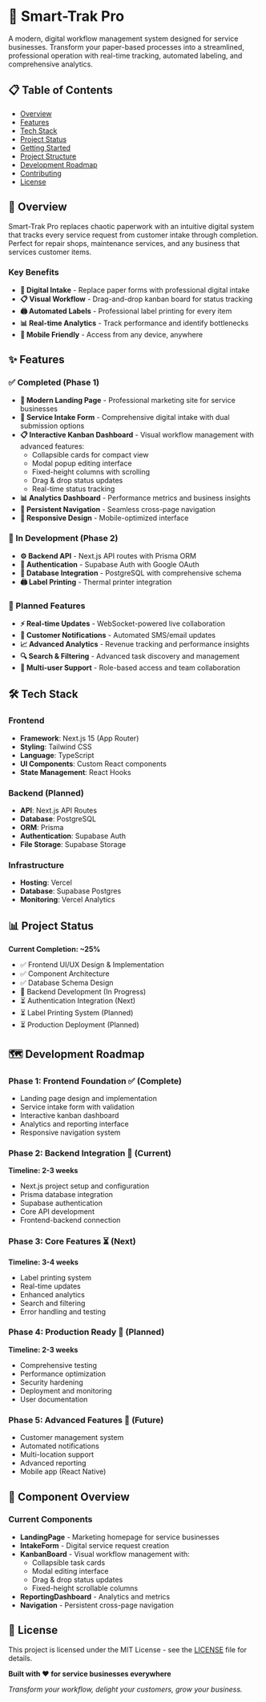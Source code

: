 # 🔧 Smart-Trak Pro

A modern, digital workflow management system designed for service businesses. Transform your paper-based processes into a streamlined, professional operation with real-time tracking, automated labeling, and comprehensive analytics.

## 📋 Table of Contents

- [Overview](#overview)
- [Features](#features)
- [Tech Stack](#tech-stack)
- [Project Status](#project-status)
- [Getting Started](#getting-started)
- [Project Structure](#project-structure)
- [Development Roadmap](#development-roadmap)
- [Contributing](#contributing)
- [License](#license)

## 🎯 Overview

Smart-Trak Pro replaces chaotic paperwork with an intuitive digital system that tracks every service request from customer intake through completion. Perfect for repair shops, maintenance services, and any business that services customer items.

### Key Benefits
- **📝 Digital Intake** - Replace paper forms with professional digital intake
- **📋 Visual Workflow** - Drag-and-drop kanban board for status tracking
- **🖨️ Automated Labels** - Professional label printing for every item
- **📊 Real-time Analytics** - Track performance and identify bottlenecks
- **📱 Mobile Friendly** - Access from any device, anywhere

## ✨ Features

### ✅ Completed (Phase 1)
- **🎨 Modern Landing Page** - Professional marketing site for service businesses
- **📝 Service Intake Form** - Comprehensive digital intake with dual submission options
- **📋 Interactive Kanban Dashboard** - Visual workflow management with advanced features:
  - Collapsible cards for compact view
  - Modal popup editing interface
  - Fixed-height columns with scrolling
  - Drag & drop status updates
  - Real-time status tracking
- **📊 Analytics Dashboard** - Performance metrics and business insights
- **🧭 Persistent Navigation** - Seamless cross-page navigation
- **📱 Responsive Design** - Mobile-optimized interface

### 🔄 In Development (Phase 2)
- **⚙️ Backend API** - Next.js API routes with Prisma ORM
- **🔐 Authentication** - Supabase Auth with Google OAuth
- **💾 Database Integration** - PostgreSQL with comprehensive schema
- **🖨️ Label Printing** - Thermal printer integration

### 📅 Planned Features
- **⚡ Real-time Updates** - WebSocket-powered live collaboration
- **📧 Customer Notifications** - Automated SMS/email updates
- **📈 Advanced Analytics** - Revenue tracking and performance insights
- **🔍 Search & Filtering** - Advanced task discovery and management
- **👥 Multi-user Support** - Role-based access and team collaboration

## 🛠 Tech Stack

### Frontend
- **Framework**: Next.js 15 (App Router)
- **Styling**: Tailwind CSS
- **Language**: TypeScript
- **UI Components**: Custom React components
- **State Management**: React Hooks

### Backend (Planned)
- **API**: Next.js API Routes
- **Database**: PostgreSQL
- **ORM**: Prisma
- **Authentication**: Supabase Auth
- **File Storage**: Supabase Storage

### Infrastructure
- **Hosting**: Vercel
- **Database**: Supabase Postgres
- **Monitoring**: Vercel Analytics

## 📊 Project Status

**Current Completion: ~25%**

- ✅ Frontend UI/UX Design & Implementation
- ✅ Component Architecture
- ✅ Database Schema Design
- 🔄 Backend Development (In Progress)
- ⏳ Authentication Integration (Next)
- ⏳ Label Printing System (Planned)
- ⏳ Production Deployment (Planned)


## 🗺 Development Roadmap

### Phase 1: Frontend Foundation ✅ (Complete)
- Landing page design and implementation
- Service intake form with validation
- Interactive kanban dashboard
- Analytics and reporting interface
- Responsive navigation system

### Phase 2: Backend Integration 🔄 (Current)
**Timeline: 2-3 weeks**
- Next.js project setup and configuration
- Prisma database integration
- Supabase authentication
- Core API development
- Frontend-backend connection

### Phase 3: Core Features ⏳ (Next)
**Timeline: 3-4 weeks**
- Label printing system
- Real-time updates
- Enhanced analytics
- Search and filtering
- Error handling and testing

### Phase 4: Production Ready 📅 (Planned)
**Timeline: 2-3 weeks**
- Comprehensive testing
- Performance optimization
- Security hardening
- Deployment and monitoring
- User documentation

### Phase 5: Advanced Features 🔮 (Future)
- Customer management system
- Automated notifications
- Multi-location support
- Advanced reporting
- Mobile app (React Native)

## 🎨 Component Overview

### Current Components
- **LandingPage** - Marketing homepage for service businesses
- **IntakeForm** - Digital service request creation
- **KanbanBoard** - Visual workflow management with:
  - Collapsible task cards
  - Modal editing interface
  - Drag & drop status updates
  - Fixed-height scrollable columns
- **ReportingDashboard** - Analytics and metrics
- **Navigation** - Persistent cross-page navigation

## 📝 License

This project is licensed under the MIT License - see the [LICENSE](LICENSE) file for details.

**Built with ❤️ for service businesses everywhere**

*Transform your workflow, delight your customers, grow your business.*